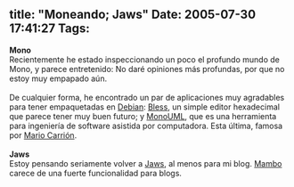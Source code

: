 title: "Moneando; Jaws"
Date: 2005-07-30 17:41:27
Tags: 
---
<strong>Mono</strong><br/>
Recientemente he estado inspeccionando un poco el profundo mundo de
Mono, y parece entretenido: No daré opiniones más profundas, por que no
estoy muy empapado aún.<br/><br/>
De cualquier forma, he encontrado un par de aplicaciones muy agradables
para tener empaquetadas en <a href="http://www.debian.org/" target="_blank">Debian</a>: <a href="http://home.gna.org/bless/" target="_blank">Bless</a>, un simple editor hexadecimal
que parece tener muy buen futuro; y <a href="http://monouml.sf.net" target="_blank">MonoUML</a>, que es una herramienta
para ingeniería de software asistida por computadora. Esta última,
famosa por <a href="http://marioc.blogspot.com" target="_blank">Mario Carrión</a>.<br/><br/><strong>Jaws</strong><br/>
Estoy pensando seriamente volver a <a href="http://jaws.com.mx/" target="_blank">Jaws</a>, al menos para mi blog. <a href="http://www.mamboserver.com" target="_blank">Mambo</a> carece de una fuerte funcionalidad para blogs.<br/><br/><br/><br/>
